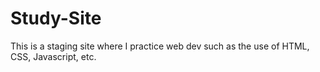 # Study-Site
This is a staging site where I practice web dev such as the use of HTML, CSS, Javascript, etc.
